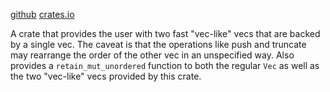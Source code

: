 
[github](https://github.com/tiby312/twounordered) [crates.io](https://crates.io/crates/twounordered)


A crate that provides the user with two fast "vec-like" vecs that are backed by
a single vec. The caveat is that the operations like push and truncate
may rearrange the order of the other vec in an unspecified way.
Also provides a `retain_mut_unordered` function to both the regular `Vec` as well as
the two "vec-like" vecs provided by this crate.



